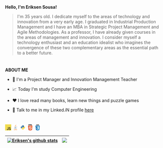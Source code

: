 **Hello, I'm Eriksen Sousa!**

> I'm 35 years old. I dedicate myself to the areas of technology and innovation from a very early age. 
> I graduated in Industrial Production Management and I have an MBA in Strategic Project Management and Agile Methodologies. 
> As a professor, I have already given courses in the areas of management and innovation. 
> I consider myself a technology enthusiast and an education idealist who imagines the convergence of these two complementary areas as the essential path to a better future.
#
**ABOUT ME**

- 💼 I'm a Project Manager and Innovation Management Teacher

- 📈 Today I'm study Computer Engineering 

- ❤️ I love read many books, learn new things and puzzle games

- 💬 Talk to me in my Linked.iN profile [here](https://www.linkedin.com/in/eriksensousa)


#

<code><img height="20" alt="javascript" src="https://raw.githubusercontent.com/github/explore/80688e429a7d4ef2fca1e82350fe8e3517d3494d/topics/javascript/javascript.png"></code>
<code><img height="20" alt="java" src="https://raw.githubusercontent.com/github/explore/80688e429a7d4ef2fca1e82350fe8e3517d3494d/topics/java/java.png"></code>
<code><img height="20" alt="python" src="https://raw.githubusercontent.com/github/explore/80688e429a7d4ef2fca1e82350fe8e3517d3494d/topics/python/python.png"></code>
<code><img height="20" alt="html" src="https://raw.githubusercontent.com/github/explore/5c058a388828bb5fde0bcafd4bc867b5bb3f26f3/topics/html/html.png"></code>
<code><img height="20" alt="css" src="https://raw.githubusercontent.com/github/explore/80688e429a7d4ef2fca1e82350fe8e3517d3494d/topics/css/css.png"></code>    


| <a href="https://github.com/eriksensousa/github-readme-stats"><img align="center" src="https://github-readme-stats.vercel.app/api?username=eriksensousa&show_icons=true&include_all_commits=true&theme=buefy&hide_border=true" alt="Eriksen's github stats" /></a> | <a href="https://github.com/eriksensousa/github-readme-stats"><img align="center" src="https://github-readme-stats.vercel.app/api/top-langs/?username=eriksensousa&layout=compact&theme=buefy&hide_border=true" /></a> |
| ------------- | ------------- |

